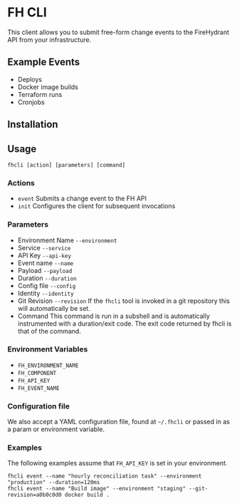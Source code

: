 # FH CLI

This client allows you to submit free-form change events to the FireHydrant API from your infrastructure.

## Example Events
* Deploys
* Docker image builds
* Terraform runs
* Cronjobs

## Installation

## Usage

`fhcli [action] [parameters] [command]`

### Actions

* `event` Submits a change event to the FH API
* `init` Configures the client for subsequent invocations

### Parameters

* Environment Name `--environment`
* Service `--service`
* API Key `--api-key`
* Event name `--name`
* Payload `--payload` 
* Duration `--duration`
* Config file `--config`
* Identity `--identity`
* Git Revision `--revision`
  If the `fhcli` tool is invoked in a git repository this will automatically be set.
* Command
  This command is run in a subshell and is automatically instrumented with a duration/exit code. The exit code returned by fhcli is that of the command.

### Environment Variables

* `FH_ENVIRONMENT_NAME`
* `FH_COMPONENT`
* `FH_API_KEY`
* `FH_EVENT_NAME`

### Configuration file

We also accept a YAML configuration file, found at `~/.fhcli` or passed in as a param or environment variable.

### Examples

The following examples assume that `FH_API_KEY` is set in your environment.

    fhcli event --name "hourly reconciliation task" --environment "production" --duration=120ms
    fhcli event --name "Build image" --environment "staging" --git-revision=a0b0c0d0 docker build .
